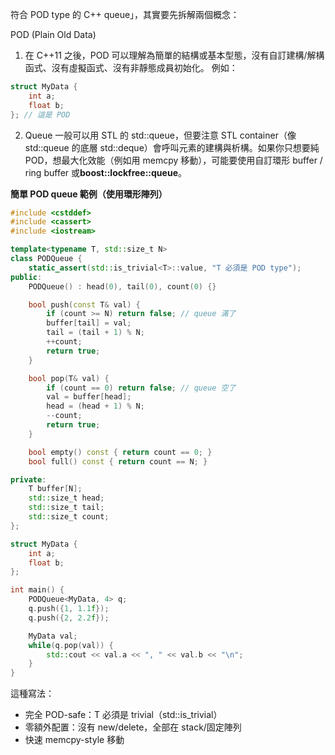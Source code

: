 符合 POD type 的 C++ queue」，其實要先拆解兩個概念：

POD (Plain Old Data)
1. 在 C++11 之後，POD 可以理解為簡單的結構或基本型態，沒有自訂建構/解構函式、沒有虛擬函式、沒有非靜態成員初始化。
例如：

``` cpp
struct MyData {
    int a;
    float b;
}; // 這是 POD
```

2. Queue
一般可以用 STL 的 std::queue<T>，但要注意 STL container（像 std::queue 的底層 std::deque）會呼叫元素的建構與析構。如果你只想要純 POD，想最大化效能（例如用 memcpy 移動），可能要使用自訂環形 buffer / ring buffer 或**boost::lockfree::queue**。

**簡單 POD queue 範例（使用環形陣列）**

``` cpp
#include <cstddef>
#include <cassert>
#include <iostream>

template<typename T, std::size_t N>
class PODQueue {
    static_assert(std::is_trivial<T>::value, "T 必須是 POD type");
public:
    PODQueue() : head(0), tail(0), count(0) {}

    bool push(const T& val) {
        if (count >= N) return false; // queue 滿了
        buffer[tail] = val;
        tail = (tail + 1) % N;
        ++count;
        return true;
    }

    bool pop(T& val) {
        if (count == 0) return false; // queue 空了
        val = buffer[head];
        head = (head + 1) % N;
        --count;
        return true;
    }

    bool empty() const { return count == 0; }
    bool full() const { return count == N; }

private:
    T buffer[N];
    std::size_t head;
    std::size_t tail;
    std::size_t count;
};

struct MyData {
    int a;
    float b;
};

int main() {
    PODQueue<MyData, 4> q;
    q.push({1, 1.1f});
    q.push({2, 2.2f});

    MyData val;
    while(q.pop(val)) {
        std::cout << val.a << ", " << val.b << "\n";
    }
}
```

這種寫法：

- 完全 POD-safe：T 必須是 trivial（std::is_trivial）
- 零額外配置：沒有 new/delete，全部在 stack/固定陣列
- 快速 memcpy-style 移動